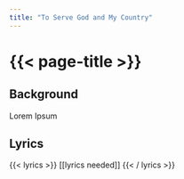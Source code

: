 ```yaml
---
title: "To Serve God and My Country"
---
```

# {{< page-title >}}

## Background
Lorem Ipsum

## Lyrics
{{< lyrics >}}
[[lyrics needed]]
{{< / lyrics >}}
